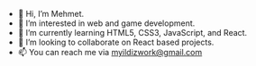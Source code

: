 - 👋 Hi, I’m Mehmet.
- 👀 I’m interested in web and game development.
- 🌱 I’m currently learning HTML5, CSS3, JavaScript, and React.
- 💞️ I’m looking to collaborate on React based projects.
- 📫 You can reach me via myildizwork@gmail.com

<!---
myildiz97/myildiz97 is a ✨ special ✨ repository because its `README.md` (this file) appears on your GitHub profile.
You can click the Preview link to take a look at your changes.
--->
